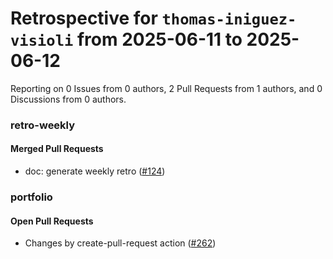 # Retrospective for `thomas-iniguez-visioli` from 2025-06-11 to 2025-06-12

Reporting on 0 Issues from 0 authors, 2 Pull Requests from 1 authors, and 0 Discussions from 0 authors.


### retro-weekly

#### Merged Pull Requests

- doc: generate weekly retro ([#124](https://github.com/thomas-iniguez-visioli/retro-weekly/pull/124))

### portfolio

#### Open Pull Requests

- Changes by create-pull-request action ([#262](https://github.com/thomas-iniguez-visioli/portfolio/pull/262))